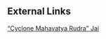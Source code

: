## External Links
[“Cyclone Mahavatya Rudra” Jai](https://aryaakasha.com/2018/09/12/cyclone-mahavatya-rudra-jai/)